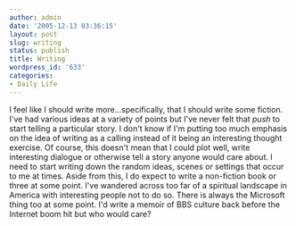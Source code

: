 ```yaml
---
author: admin
date: '2005-12-13 03:36:15'
layout: post
slug: writing
status: publish
title: Writing
wordpress_id: '633'
categories:
- Daily Life
---
```


I feel like I should write more...specifically, that I should write some
fiction. I've had various ideas at a variety of points but I've never
felt that *push* to start telling a particular story. I don't know if
I'm putting too much emphasis on the idea of writing as a calling
instead of it being an interesting thought exercise. Of course, this
doesn't mean that I could plot well, write interesting dialogue or
otherwise tell a story anyone would care about. I need to start writing
down the random ideas, scenes or settings that occur to me at times.
Aside from this, I do expect to write a non-fiction book or three at
some point. I've wandered across too far of a spiritual landscape in
America with interesting people not to do so. There is always the
Microsoft thing too at some point. I'd write a memoir of BBS culture
back before the Internet boom hit but who would care?
